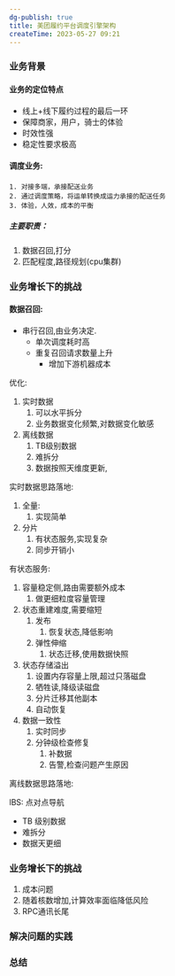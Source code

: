 ```yaml
---
dg-publish: true
title: 美团履约平台调度引擎架构
createTime: 2023-05-27 09:21  
---
```


### 业务背景

#### 业务的定位特点

- 线上+线下履约过程的最后一环
- 保障商家，用户，骑士的体验
- 时效性强
- 稳定性要求极高

#### 调度业务:
	1. 对接多端，承接配送业务
	2. 通过调度策略，将运单转换成运力承接的配送任务
	3. 体验，人效，成本的平衡

##### 主要职责：
1. 数据召回,打分
2. 匹配程度,路径规划(cpu集群)

### 业务增长下的挑战

#### 数据召回:
- 串行召回,由业务决定.
	- 单次调度耗时高
	- 重复召回请求数量上升
		- 增加下游机器成本

优化:
1. 实时数据
	1. 可以水平拆分
	2. 业务数据变化频繁,对数据变化敏感
2. 离线数据
	1. TB级别数据
	2. 难拆分
	3. 数据按照天维度更新,

实时数据思路落地:
1. 全量:
	1. 实现简单
2. 分片
	1. 有状态服务,实现复杂
	2. 同步开销小

有状态服务:

1. 容量稳定侧,路由需要额外成本
	1. 做更细粒度容量管理
2. 状态重建难度,需要缩短
	1. 发布
		1. 恢复状态,降低影响
	2. 弹性伸缩
		1. 状态迁移,使用数据快照
3. 状态存储溢出
	1. 设置内存容量上限,超过只落磁盘
	2. 牺牲读,降级读磁盘
	3. 分片迁移其他副本
	4. 自动恢复
4. 数据一致性
	1. 实时同步
	2. 分钟级检查修复
		1. 补数据
		2. 告警,检查问题产生原因

离线数据思路落地:

lBS: 点对点导航
- TB 级别数据
- 难拆分
- 数据天更细


### 业务增长下的挑战

1. 成本问题
2. 随着核数增加,计算效率面临降低风险
3. RPC通讯长尾


### 解决问题的实践

### 总结

